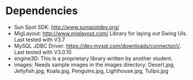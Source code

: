 # Dependencies
* Sun Spot SDK: http://www.sunspotdev.org/
* MigLayout: http://www.miglayout.com/ Library for laying out Swing UIs. Last tested with V3.7
* MySQL JDBC Driver: https://dev.mysql.com/downloads/connector/j/. Last tested with V3.0.10
* engine3D: This is a proprietary library written by another student.
* images: Needs sample images in the images directory: Desert.jpg, Jellyfish.jpg, Koala.jpg, Penguins.jpg, Lighthouse.jpg, Tulips.jpg